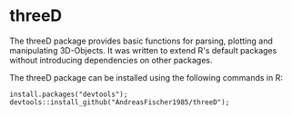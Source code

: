 # threeD
The threeD package provides basic functions for parsing, plotting and manipulating 3D-Objects. It was written to extend R's default packages without introducing dependencies on other packages.

The threeD package can be installed using the following commands in R:

```
install.packages("devtools");
devtools::install_github("AndreasFischer1985/threeD");
```
